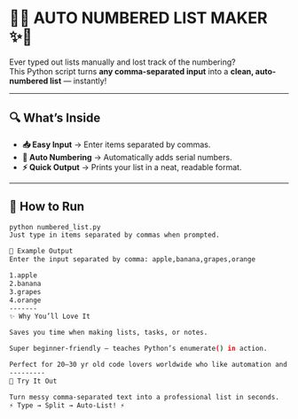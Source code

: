 # 🔢✨ AUTO NUMBERED LIST MAKER ✨🔢

Ever typed out lists manually and lost track of the numbering?  
This Python script turns **any comma-separated input** into a **clean, auto-numbered list** — instantly!

---

## 🔍 What’s Inside
- **📥 Easy Input** → Enter items separated by commas.  
- **🔢 Auto Numbering** → Automatically adds serial numbers.  
- **⚡ Quick Output** → Prints your list in a neat, readable format.  

---

## 🚀 How to Run
```bash
python numbered_list.py
Just type in items separated by commas when prompted.

📌 Example Output
Enter the input separated by comma: apple,banana,grapes,orange

1.apple
2.banana
3.grapes
4.orange
-------
✨ Why You’ll Love It

Saves you time when making lists, tasks, or notes.

Super beginner-friendly — teaches Python’s enumerate() in action.

Perfect for 20–30 yr old code lovers worldwide who like automation and clean outputs.
---------
🚀 Try It Out

Turn messy comma-separated text into a professional list in seconds.
⚡ Type → Split → Auto-List! ⚡
